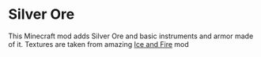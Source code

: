 
# Silver Ore

This Minecraft mod adds Silver Ore and basic instruments and armor made of it. 
Textures are taken from amazing [Ice and Fire](https://github.com/AlexModGuy/Ice_and_Fire/) mod
